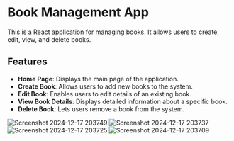 # Book Management App

This is a React application for managing books. It allows users to create, edit, view, and delete books.

## Features

- **Home Page**: Displays the main page of the application.
- **Create Book**: Allows users to add new books to the system.
- **Edit Book**: Enables users to edit details of an existing book.
- **View Book Details**: Displays detailed information about a specific book.
- **Delete Book**: Lets users remove a book from the system.

![Screenshot 2024-12-17 203749](https://github.com/user-attachments/assets/ed35dfc7-18a4-4b2f-bd87-af6d6f7c6bed)
![Screenshot 2024-12-17 203737](https://github.com/user-attachments/assets/9c6c1f4d-92e2-469b-a6c1-7f875a98b97a)
![Screenshot 2024-12-17 203725](https://github.com/user-attachments/assets/ba532fc4-c924-4a35-9581-8e8c06e91b5d)
![Screenshot 2024-12-17 203709](https://github.com/user-attachments/assets/b5ce762c-a9f5-4d08-b372-6dcfdf5184cf)
